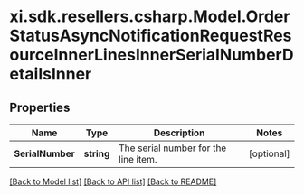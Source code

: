 # xi.sdk.resellers.csharp.Model.OrderStatusAsyncNotificationRequestResourceInnerLinesInnerSerialNumberDetailsInner

## Properties

Name | Type | Description | Notes
------------ | ------------- | ------------- | -------------
**SerialNumber** | **string** | The serial number for the line item.                   | [optional] 

[[Back to Model list]](../README.md#documentation-for-models) [[Back to API list]](../README.md#documentation-for-api-endpoints) [[Back to README]](../README.md)

